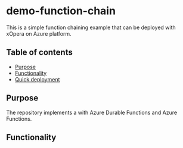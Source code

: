 # demo-function-chain
This is a simple function chaining example that can be deployed with xOpera on Azure platform.
## Table of contents
- [Purpose](#heading)
- [Functionality](#heading-1)
- [Quick deployment](#heading-2)
## Purpose
The repository implements a with Azure Durable Functions and Azure Functions. 

## Functionality
